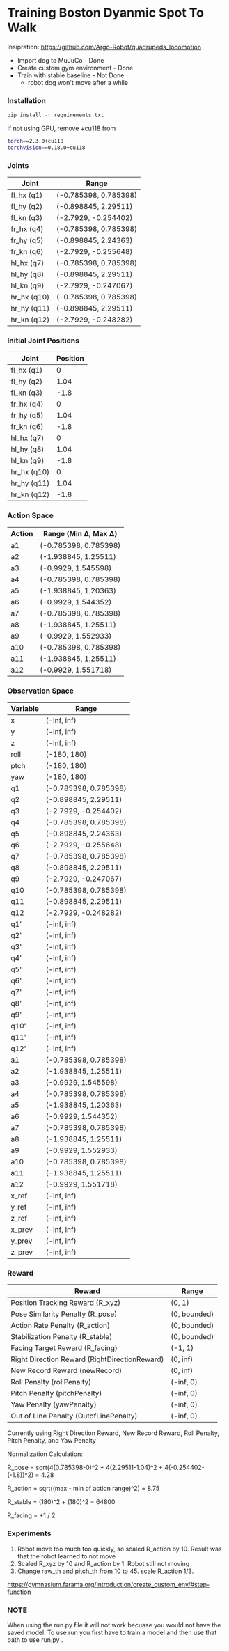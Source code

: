 # Training Boston Dyanmic Spot To Walk

Insipration: https://github.com/Argo-Robot/quadrupeds_locomotion

- Import dog to MuJuCo - Done
- Create custom gym environment - Done
- Train with stable baseline - Not Done
    - robot dog won't move after a while


### Installation
```bash
pip install -r requirements.txt
```
If not using GPU, remove +cu118 from
```bash
torch==2.3.0+cu118
torchvision==0.18.0+cu118
```

### Joints

| Joint  | Range |
| -----  | ----- |
| fl_hx (q1)  | (-0.785398, 0.785398) |
| fl_hy (q2)  | (-0.898845, 2.29511) |
| fl_kn (q3)  | (-2.7929, -0.254402) |
| fr_hx (q4)  | (-0.785398, 0.785398) |
| fr_hy (q5)  | (-0.898845, 2.24363) |
| fr_kn (q6)  | (-2.7929, -0.255648) |
| hl_hx (q7)  | (-0.785398, 0.785398) |
| hl_hy (q8)  | (-0.898845, 2.29511) |
| hl_kn (q9)  | (-2.7929, -0.247067) |
| hr_hx (q10) | (-0.785398, 0.785398) |
| hr_hy (q11) | (-0.898845, 2.29511) |
| hr_kn (q12) | (-2.7929, -0.248282) |

### Initial Joint Positions

| Joint        | Position    |
|--------------|-------------|
| fl_hx (q1)   | 0    |
| fl_hy (q2)   | 1.04   |
| fl_kn (q3)   | -1.8   |
| fr_hx (q4)   | 0      |
| fr_hy (q5)   | 1.04   |
| fr_kn (q6)   | -1.8   |
| hl_hx (q7)   | 0      |
| hl_hy (q8)   | 1.04   |
| hl_kn (q9)   | -1.8   |
| hr_hx (q10)  | 0      |
| hr_hy (q11)  | 1.04   |
| hr_kn (q12)  | -1.8   |

### Action Space

| Action | Range (Min Δ, Max Δ)          |
|--------|-------------------------------|
| a1     | (-0.785398, 0.785398)         |
| a2     | (-1.938845, 1.25511)          |
| a3     | (-0.9929, 1.545598)           |
| a4     | (-0.785398, 0.785398)         |
| a5     | (-1.938845, 1.20363)          |
| a6     | (-0.9929, 1.544352)           |
| a7     | (-0.785398, 0.785398)         |
| a8     | (-1.938845, 1.25511)          |
| a9     | (-0.9929, 1.552933)           |
| a10    | (-0.785398, 0.785398)         |
| a11    | (-1.938845, 1.25511)          |
| a12    | (-0.9929, 1.551718)           |

### Observation Space
| Variable | Range |
| -----    | ----- |
| x      | (-inf, inf) |
| y      | (-inf, inf) |
| z      | (-inf, inf) |
| roll    | (-180, 180) |
| ptch   | (-180, 180) |
| yaw   | (-180, 180) |
| q1      | (-0.785398, 0.785398) |
| q2      | (-0.898845, 2.29511) |
| q3      | (-2.7929, -0.254402) |
| q4      | (-0.785398, 0.785398) |
| q5      | (-0.898845, 2.24363) |
| q6      | (-2.7929, -0.255648) |
| q7      | (-0.785398, 0.785398) |
| q8      | (-0.898845, 2.29511) |
| q9      | (-2.7929, -0.247067) |
| q10     | (-0.785398, 0.785398) |
| q11     | (-0.898845, 2.29511) |
| q12     | (-2.7929, -0.248282) |
| q1'     | (-inf, inf) |
| q2'     | (-inf, inf) |
| q3'     | (-inf, inf) |
| q4'     | (-inf, inf) |
| q5'     | (-inf, inf) |
| q6'     | (-inf, inf) |
| q7'     | (-inf, inf) |
| q8'     | (-inf, inf) |
| q9'     | (-inf, inf) |
| q10'    | (-inf, inf) |
| q11'    | (-inf, inf) |
| q12'    | (-inf, inf) |
| a1     | (-0.785398, 0.785398)         |
| a2     | (-1.938845, 1.25511)          |
| a3     | (-0.9929, 1.545598)           |
| a4     | (-0.785398, 0.785398)         |
| a5     | (-1.938845, 1.20363)          |
| a6     | (-0.9929, 1.544352)           |
| a7     | (-0.785398, 0.785398)         |
| a8     | (-1.938845, 1.25511)          |
| a9     | (-0.9929, 1.552933)           |
| a10    | (-0.785398, 0.785398)         |
| a11    | (-1.938845, 1.25511)          |
| a12    | (-0.9929, 1.551718)           |
| x_ref      | (-inf, inf) |
| y_ref      | (-inf, inf) |
| z_ref      | (-inf, inf) |
| x_prev      | (-inf, inf) |
| y_prev      | (-inf, inf) |
| z_prev      | (-inf, inf) |

### Reward
| Reward | Range |
| -----  | ----- |
| Position Tracking Reward (R_xyz) | (0, 1)       |
| Pose Similarity Penalty (R_pose) | (0, bounded) |
| Action Rate Penalty (R_action)   | (0, bounded) |
| Stabilization Penalty (R_stable) | (0, bounded) |
| Facing Target Reward (R_facing)  | (-1, 1)      |
| Right Direction Reward (RightDirectionReward)| (0, inf)|
| New Record Reward (newRecord)  | (0, inf)       |
| Roll Penalty (rollPenalty)  | (-inf, 0)         |
| Pitch Penalty (pitchPenalty)  | (-inf, 0)       |
| Yaw Penalty (yawPenalty)  | (-inf, 0)           |
| Out of Line Penalty (OutofLinePenalty)  | (-inf, 0) |

Currently using Right Direction Reward, New Record Reward, Roll Penalty, Pitch Penalty, and Yaw Penalty


Normalization Calculation:

R_pose = sqrt(4(0.785398-0)^2 + 4(2.29511-1.04)^2 + 4(-0.254402-(-1.8))^2) = 4.28

R_action = sqrt((max - min of action range)^2) = 8.75

R_stable = (180)^2 + (180)^2 = 64800

R_facing = +1 / 2

### Experiments

1. Robot move too much too quickly, so scaled R_action by 10. Result was that the robot learned to not move
2. Scaled R_xyz by 10 and R_action by 1. Robot still not moving
3. Change raw_th and pitch_th from 10 to 45. scale R_action 1/3.

https://gymnasium.farama.org/introduction/create_custom_env/#step-function

### NOTE

When using the run.py file it will not work becuase you would not have the saved model. To use run you first have to
train a model and then use that path to use run.py .
